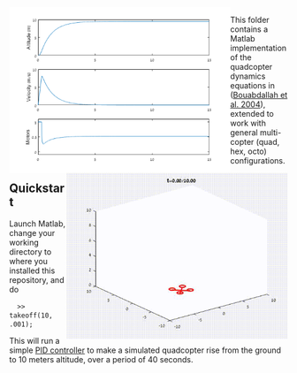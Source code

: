 <img src="image2.png" width="400" align="left">
<img src="takeoff.gif" width="400" align="right">

This folder contains a Matlab implementation of the quadcopter dynamics equations in
([Bouabdallah et al. 2004](https://infoscience.epfl.ch/record/97532/files/325.pdf)),
extended to work with general multi-copter (quad, hex, octo) configurations.  

## Quickstart

Launch Matlab, change your working directory to where you installed this repository, and do
```
  >> takeoff(10, .001);
```

This will run a simple [PID controller](https://en.wikipedia.org/wiki/PID_controller) to make a simulated 
quadcopter rise from the ground to 10 meters altitude, over a period of 40 seconds.
